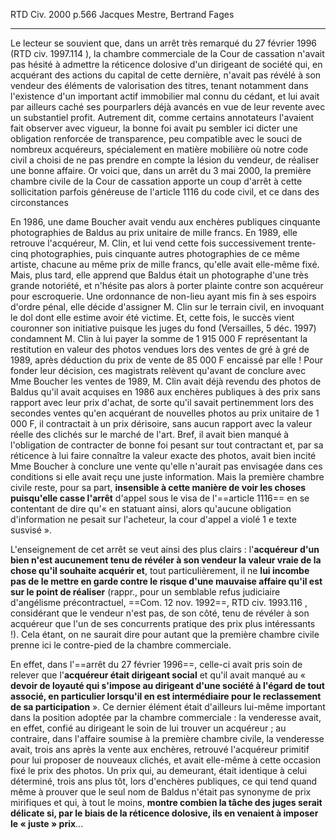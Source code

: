 RTD Civ. 2000 p.566
Jacques Mestre, Bertrand Fages

---
Le lecteur se souvient que, dans un arrêt très remarqué du 27 février 1996 (RTD civ. 1997.114 ), la chambre commerciale de la Cour de cassation n'avait pas hésité à admettre la réticence dolosive d'un dirigeant de société qui, en acquérant des actions du capital de cette dernière, n'avait pas révélé à son vendeur des éléments de valorisation des titres, tenant notamment dans l'existence d'un important actif immobilier mal connu du cédant, et lui avait par ailleurs caché ses pourparlers déjà avancés en vue de leur revente avec un substantiel profit. Autrement dit, comme certains annotateurs l'avaient fait observer avec vigueur, la bonne foi avait pu sembler ici dicter une obligation renforcée de transparence, peu compatible avec le souci de nombreux acquéreurs, spécialement en matière mobilière où notre code civil a choisi de ne pas prendre en compte la lésion du vendeur, de réaliser une bonne affaire. Or voici que, dans un arrêt du 3 mai 2000, la première chambre civile de la Cour de cassation apporte un coup d'arrêt à cette sollicitation parfois généreuse de l'article 1116 du code civil, et ce dans des circonstances 

En 1986, une dame Boucher avait vendu aux enchères publiques cinquante photographies de Baldus au prix unitaire de mille francs. En 1989, elle retrouve l'acquéreur, M. Clin, et lui vend cette fois successivement trente-cinq photographies, puis cinquante autres photographies de ce même artiste, chacune au même prix de mille francs, qu'elle avait elle-même fixé. Mais, plus tard, elle apprend que Baldus était un photographe d'une très grande notoriété, et n'hésite pas alors à porter plainte contre son acquéreur pour escroquerie. Une ordonnance de non-lieu ayant mis fin à ses espoirs d'ordre pénal, elle décide d'assigner M. Clin sur le terrain civil, en invoquant le dol dont elle estime avoir été victime. Et, cette fois, le succès vient couronner son initiative puisque les juges du fond (Versailles, 5 déc. 1997) condamnent M. Clin à lui payer la somme de 1 915 000 F représentant la restitution en valeur des photos vendues lors des ventes de gré à gré de 1989, après déduction du prix de vente de 85 000 F encaissé par elle ! Pour fonder leur décision, ces magistrats relèvent qu'avant de conclure avec Mme Boucher les ventes de 1989, M. Clin avait déjà revendu des photos de Baldus qu'il avait acquises en 1986 aux enchères publiques à des prix sans rapport avec leur prix d'achat, de sorte qu'il savait pertinemment lors des secondes ventes qu'en acquérant de nouvelles photos au prix unitaire de 1 000 F, il contractait à un prix dérisoire, sans aucun rapport avec la valeur réelle des clichés sur le marché de l'art. Bref, il avait bien manqué à l'obligation de contracter de bonne foi pesant sur tout contractant et, par sa réticence à lui faire connaître la valeur exacte des photos, avait bien incité Mme Boucher à conclure une vente qu'elle n'aurait pas envisagée dans ces conditions si elle avait reçu une juste information. Mais la première chambre civile reste, pour sa part, **insensible à cette manière de voir les choses puisqu'elle casse l'arrêt** d'appel sous le visa de l'==article 1116== en se contentant de dire qu'« en statuant ainsi, alors qu'aucune obligation d'information ne pesait sur l'acheteur, la cour d'appel a violé 1 e texte susvisé ». 

L'enseignement de cet arrêt se veut ainsi des plus clairs : l'**acquéreur d'un bien n'est aucunement tenu de révéler à son vendeur la valeur vraie de la chose qu'il souhaite acquérir et**, tout particulièrement, il ne **lui incombe pas de le mettre en garde contre le risque d'une mauvaise affaire qu'il est sur le point de réaliser** (rappr., pour un semblable refus judiciaire d'angélisme précontractuel, ==Com. 12 nov. 1992==, RTD civ. 1993.116 , considérant que le vendeur n'est pas, de son côté, tenu de révéler à son acquéreur que l'un de ses concurrents pratique des prix plus intéressants !). Cela étant, on ne saurait dire pour autant que la première chambre civile prenne ici le contre-pied de la chambre commerciale. 

En effet, dans l'==arrêt du 27 février 1996==, celle-ci avait pris soin de relever que l'**acquéreur était dirigeant social** et qu'il avait manqué au « **devoir de loyauté qui s'impose au dirigeant d'une société à l'égard de tout associé, en particulier lorsqu'il en est intermédiaire pour le reclassement de sa participation** ». Ce dernier élément était d'ailleurs lui-même important dans la position adoptée par la chambre commerciale : la venderesse avait, en effet, confié au dirigeant le soin de lui trouver un acquéreur ; au contraire, dans l'affaire soumise à la première chambre civile, la venderesse avait, trois ans après la vente aux enchères, retrouvé l'acquéreur primitif pour lui proposer de nouveaux clichés, et avait elle-même à cette occasion fixé le prix des photos. Un prix qui, au demeurant, était identique à celui déterminé, trois ans plus tôt, lors d'enchères publiques, ce qui tend quand même à prouver que le seul nom de Baldus n'était pas synonyme de prix mirifiques et qui, à tout le moins, **montre combien la tâche des juges serait délicate si, par le biais de la réticence dolosive, ils en venaient à imposer le « juste » prix**...